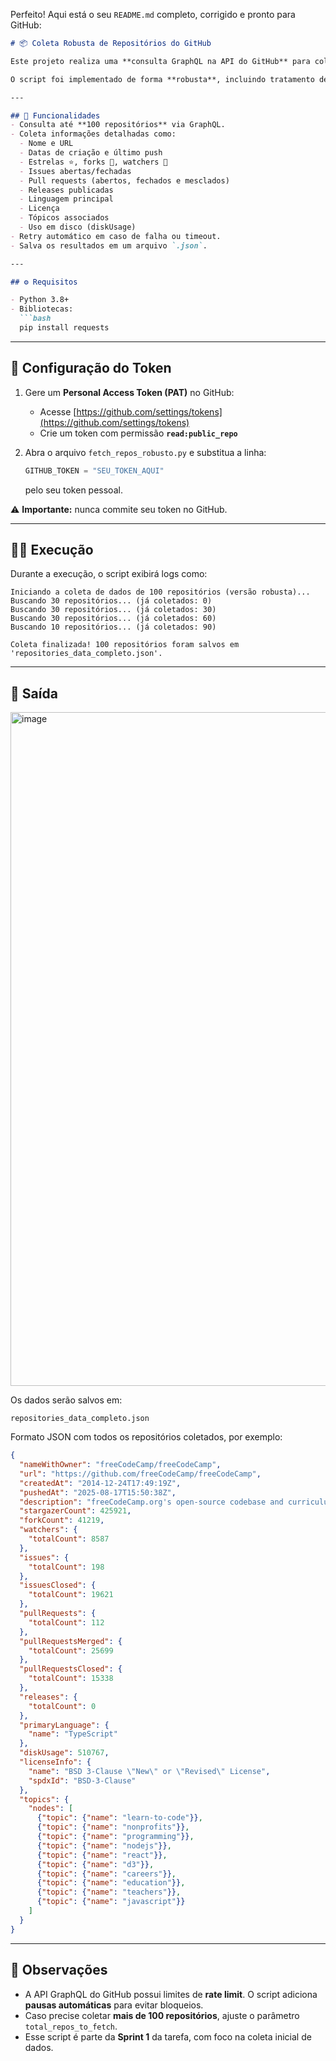 Perfeito! Aqui está o seu `README.md` completo, corrigido e pronto para GitHub:

````markdown
# 📦 Coleta Robusta de Repositórios do GitHub  

Este projeto realiza uma **consulta GraphQL na API do GitHub** para coletar dados completos de até **100 repositórios populares** (ordenados por número de estrelas).  

O script foi implementado de forma **robusta**, incluindo tratamento de erros, retries automáticos e pausas entre requisições para evitar bloqueios.  

---

## 🚀 Funcionalidades  
- Consulta até **100 repositórios** via GraphQL.  
- Coleta informações detalhadas como:  
  - Nome e URL  
  - Datas de criação e último push  
  - Estrelas ⭐, forks 🍴, watchers 👀  
  - Issues abertas/fechadas  
  - Pull requests (abertos, fechados e mesclados)  
  - Releases publicadas  
  - Linguagem principal  
  - Licença  
  - Tópicos associados  
  - Uso em disco (diskUsage)  
- Retry automático em caso de falha ou timeout.  
- Salva os resultados em um arquivo `.json`.  

---

## ⚙️ Requisitos  

- Python 3.8+  
- Bibliotecas:  
  ```bash
  pip install requests
````

---

## 🔑 Configuração do Token

1. Gere um **Personal Access Token (PAT)** no GitHub:

   * Acesse [https://github.com/settings/tokens](https://github.com/settings/tokens)
   * Crie um token com permissão **`read:public_repo`**

2. Abra o arquivo `fetch_repos_robusto.py` e substitua a linha:

   ```python
   GITHUB_TOKEN = "SEU_TOKEN_AQUI"
   ```

   pelo seu token pessoal.

⚠️ **Importante:** nunca commite seu token no GitHub.

---

## 🏃‍♂️ Execução

Durante a execução, o script exibirá logs como:

```text
Iniciando a coleta de dados de 100 repositórios (versão robusta)...
Buscando 30 repositórios... (já coletados: 0)
Buscando 30 repositórios... (já coletados: 30)
Buscando 30 repositórios... (já coletados: 60)
Buscando 10 repositórios... (já coletados: 90)

Coleta finalizada! 100 repositórios foram salvos em 'repositories_data_completo.json'.
```

---

## 📂 Saída

<img width="1918" height="1078" alt="image" src="https://github.com/user-attachments/assets/ee9df3ad-4650-418e-b355-bf4ac965e68a" />

Os dados serão salvos em:

```
repositories_data_completo.json
```

Formato JSON com todos os repositórios coletados, por exemplo:

```json
{
  "nameWithOwner": "freeCodeCamp/freeCodeCamp",
  "url": "https://github.com/freeCodeCamp/freeCodeCamp",
  "createdAt": "2014-12-24T17:49:19Z",
  "pushedAt": "2025-08-17T15:50:38Z",
  "description": "freeCodeCamp.org's open-source codebase and curriculum. Learn math, programming, and computer science for free.",
  "stargazerCount": 425921,
  "forkCount": 41219,
  "watchers": {
    "totalCount": 8587
  },
  "issues": {
    "totalCount": 198
  },
  "issuesClosed": {
    "totalCount": 19621
  },
  "pullRequests": {
    "totalCount": 112
  },
  "pullRequestsMerged": {
    "totalCount": 25699
  },
  "pullRequestsClosed": {
    "totalCount": 15338
  },
  "releases": {
    "totalCount": 0
  },
  "primaryLanguage": {
    "name": "TypeScript"
  },
  "diskUsage": 510767,
  "licenseInfo": {
    "name": "BSD 3-Clause \"New\" or \"Revised\" License",
    "spdxId": "BSD-3-Clause"
  },
  "topics": {
    "nodes": [
      {"topic": {"name": "learn-to-code"}},
      {"topic": {"name": "nonprofits"}},
      {"topic": {"name": "programming"}},
      {"topic": {"name": "nodejs"}},
      {"topic": {"name": "react"}},
      {"topic": {"name": "d3"}},
      {"topic": {"name": "careers"}},
      {"topic": {"name": "education"}},
      {"topic": {"name": "teachers"}},
      {"topic": {"name": "javascript"}}
    ]
  }
}
```

---

## 📌 Observações

* A API GraphQL do GitHub possui limites de **rate limit**. O script adiciona **pausas automáticas** para evitar bloqueios.
* Caso precise coletar **mais de 100 repositórios**, ajuste o parâmetro `total_repos_to_fetch`.
* Esse script é parte da **Sprint 1** da tarefa, com foco na coleta inicial de dados.
